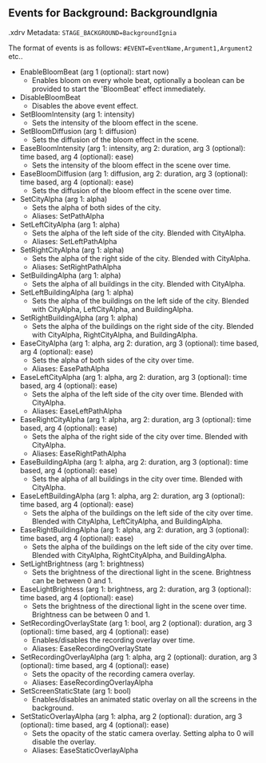 ## Events for Background: BackgroundIgnia

.xdrv Metadata: `STAGE_BACKGROUND=BackgroundIgnia`

The format of events is as follows: `#EVENT=EventName,Argument1,Argument2` etc..

- EnableBloomBeat (arg 1 (optional): start now)
  - Enables bloom on every whole beat, optionally a boolean can be provided to start the 'BloomBeat' effect immediately.
- DisableBloomBeat
  - Disables the above event effect.
- SetBloomIntensity (arg 1: intensity)
  - Sets the intensity of the bloom effect in the scene.
- SetBloomDiffusion (arg 1: diffusion)
  - Sets the diffusion of the bloom effect in the scene.
- EaseBloomIntensity (arg 1: intensity, arg 2: duration, arg 3 (optional): time based, arg 4 (optional): ease)
  - Sets the intensity of the bloom effect in the scene over time.
- EaseBloomDiffusion (arg 1: diffusion, arg 2: duration, arg 3 (optional): time based, arg 4 (optional): ease)
  - Sets the diffusion of the bloom effect in the scene over time.
- SetCityAlpha (arg 1: alpha)
  - Sets the alpha of both sides of the city.
  - Aliases: SetPathAlpha
- SetLeftCityAlpha (arg 1: alpha)
  - Sets the alpha of the left side of the city. Blended with CityAlpha.
  - Aliases: SetLeftPathAlpha
- SetRightCityAlpha (arg 1: alpha)
  - Sets the alpha of the right side of the city. Blended with CityAlpha.
  - Aliases: SetRightPathAlpha
- SetBuildingAlpha (arg 1: alpha)
  - Sets the alpha of all buildings in the city. Blended with CityAlpha.
- SetLeftBuildingAlpha (arg 1: alpha)
  - Sets the alpha of the buildings on the left side of the city. Blended with CityAlpha, LeftCityAlpha, and BuildingAlpha.
- SetRightBuildingAlpha (arg 1: alpha)
  - Sets the alpha of the buildings on the right side of the city. Blended with CityAlpha, RightCityAlpha, and BuildingAlpha.
- EaseCityAlpha (arg 1: alpha, arg 2: duration, arg 3 (optional): time based, arg 4 (optional): ease)
  - Sets the alpha of both sides of the city over time.
  - Aliases: EasePathAlpha
- EaseLeftCityAlpha (arg 1: alpha, arg 2: duration, arg 3 (optional): time based, arg 4 (optional): ease)
  - Sets the alpha of the left side of the city over time. Blended with CityAlpha.
  - Aliases: EaseLeftPathAlpha
- EaseRightCityAlpha (arg 1: alpha, arg 2: duration, arg 3 (optional): time based, arg 4 (optional): ease)
  - Sets the alpha of the right side of the city over time. Blended with CityAlpha.
  - Aliases: EaseRightPathAlpha
- EaseBuildingAlpha (arg 1: alpha, arg 2: duration, arg 3 (optional): time based, arg 4 (optional): ease)
  - Sets the alpha of all buildings in the city over time. Blended with CityAlpha.
- EaseLeftBuildingAlpha (arg 1: alpha, arg 2: duration, arg 3 (optional): time based, arg 4 (optional): ease)
  - Sets the alpha of the buildings on the left side of the city over time. Blended with CityAlpha, LeftCityAlpha, and BuildingAlpha.
- EaseRightBuildingAlpha (arg 1: alpha, arg 2: duration, arg 3 (optional): time based, arg 4 (optional): ease)
  - Sets the alpha of the buildings on the left side of the city over time. Blended with CityAlpha, RightCityAlpha, and BuildingAlpha.
- SetLightBrightness (arg 1: brightness)
  - Sets the brightness of the directional light in the scene. Brightness can be between 0 and 1.
- EaseLightBrightess (arg 1: brightness, arg 2: duration, arg 3 (optional): time based, arg 4 (optional): ease)
  - Sets the brightness of the directional light in the scene over time. Brightness can be between 0 and 1.
- SetRecordingOverlayState (arg 1: bool, arg 2 (optional): duration, arg 3 (optional): time based, arg 4 (optional): ease)
  - Enables/disables the recording overlay over time.
  - Aliases: EaseRecordingOverlayState
- SetRecordingOverlayAlpha (arg 1: alpha, arg 2 (optional): duration, arg 3 (optional): time based, arg 4 (optional): ease)
  - Sets the opacity of the recording camera overlay.
  - Aliases: EaseRecordingOverlayAlpha
- SetScreenStaticState (arg 1: bool)
  - Enables/disables an animated static overlay on all the screens in the background.
- SetStaticOverlayAlpha (arg 1: alpha, arg 2 (optional): duration, arg 3 (optional): time based, arg 4 (optional): ease)
  - Sets the opacity of the static camera overlay. Setting alpha to 0 will disable the overlay.
  - Aliases: EaseStaticOverlayAlpha